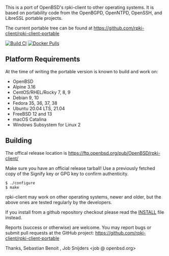 This is a port of OpenBSD's rpki-client to other operating systems. It
is based on portability code from the OpenBGPD, OpenNTPD, OpenSSH, and
LibreSSL portable projects.

The current portable tree can be found at
https://github.com/rpki-client/rpki-client-portable

[![Build CI](https://github.com/rpki-client/rpki-client-portable/workflows/Build%20CI/badge.svg)](https://github.com/rpki-client/rpki-client-portable/actions?query=workflow%3A%22Build+CI%22)
[![Docker Pulls](https://img.shields.io/docker/pulls/rpki/rpki-client.svg)](https://hub.docker.com/r/rpki/rpki-client)

Platform Requirements
---------------------

At the time of writing the portable version is known to build and work on:

 - OpenBSD
 - Alpine 3.16
 - CentOS/RHEL/Rocky 7, 8, 9
 - Debian 9, 10
 - Fedora 35, 36, 37, 38
 - Ubuntu 20.04 LTS, 21.04
 - FreeBSD 12 and 13
 - macOS Catalina
 - Windows Subsystem for Linux 2

Building
--------

The offical release location is https://ftp.openbsd.org/pub/OpenBSD/rpki-client/

Make sure you have an official release tarball!
Use a previously fetched copy of the Signify key or GPG key to confirm authenticity.

    $ ./configure
    $ make

rpki-client may work on other operating systems, newer and older, but the above
ones are tested regularly by the developers.

If you install from a github repository checkout please read the [INSTALL](./INSTALL) file instead.

Reports (success or otherwise) are welcome. You may report bugs or submit pull
requests at the GitHub project: https://github.com/rpki-client/rpki-client-portable

Thanks,
  Sebastian Benoit <benno at openbsd.org>,
  Job Snijders <job @ openbsd.org>
